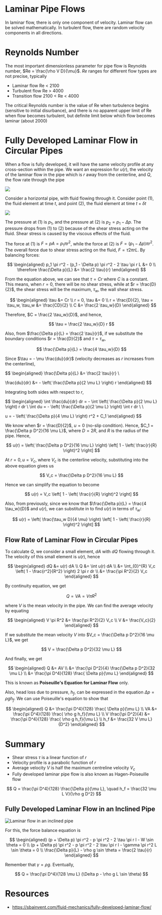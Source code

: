 # Laminar Pipe Flows

In laminar flow, there is only one component of velocity. Laminar flow can be solved mathematically. In turbulent flow, there are random velocity components in all directions.

# Reynolds Number

The most important dimensionless parameter for pipe flow is Reynolds number, $Re = \frac{\rho V D}{\mu}$. $Re$ ranges for different flow types are not precise, typically

- Laminar flow Re < 2100
- Turbulent flow Re > 4000
- Transition flow 2100 < Re < 4000

The critical Reynolds number is the value of Re when turbulence begins (sensitive to initial disurbance), and there is no apparent upper limit of Re when flow becomes turbulent, but definite limit below which flow becomes laminar (about 2000)

# Fully Developed Laminar Flow in Circular Pipes

When a flow is fully developed, it will have the same velocity profile at any cross-section within the pipe. We want an expression for $u(r)$, the velocity of the laminar flow in the pipe which is $r$ away from the centerline, and $Q$, the flow rate through the pipe

![](https://sbainvent.com/wp-content/uploads/2019/06/fluid-element-fully-developed-flow.jpg)

Consider a horizontal pipe, with fluid flowing through it. Consider point (1), the fluid element at time $t$, and point (2), the fluid element at time $t + \delta t$

![](https://sbainvent.com/wp-content/uploads/2019/06/fluid-element-fbd.jpg)

The pressure at (1) is $p_1$, and the pressure at (2) is $p_2 = p_1 - \Delta p$. The pressure drops from (1) to (2) because of the shear stress acting on the fluid. Shear stress is caused by the viscous effects of the fluid. 

The force at (1) is $F = pA = p_1 \pi r^2$, while the force at (2) is $F = (p_1 - \Delta p) \pi r^2$. The overall force due to shear stress acting on the fluid, $F = \tau 2 \pi r L$. By balancing forces:

$$
\begin{aligned}
p_1 \pi r^2 - (p_1 - \Delta p) \pi r^2 - 2 \tau \pi r L &= 0 \\
\therefore \frac{\Delta p}{L} &= \frac{2 \tau}{r}
\end{aligned}
$$

From the equation above, we can see that $\tau = Cr$ where $C$ is a constant. This means, when $r = 0$, there will be no shear stress, while at $r = \frac{D}{2}$, the shear stress will be the maximum, $\tau_w$, the wall shear stress.

$$
\begin{aligned}
\tau &= Cr \\
r = 0, \tau &= 0 \\
r = \frac{D}{2}, \tau = \tau_w, \tau_w &= \frac{CD}{2} \\
C &= \frac{2 \tau_w}{D}
\end{aligned}
$$

Therefore, $C = \frac{2 \tau_w}{D}$, and hence,

$$
\tau = \frac{2 \tau_w}{D} r
$$

Also, from $\frac{\Delta p}{L} = \frac{2 \tau}{r}$, if we substitute the boundary conditions $r = \frac{D}{2}$ and $\tau  = \tau_w$,

$$
\frac{\Delta p}{L} = \frac{4 \tau_w}{D}
$$

Since $\tau = - \mu \frac{du}{dr}$ (velocity decreases as $r$ increases from the centerline),

$$
\begin{aligned}
\frac{\Delta p}{L} &= \frac{2 \tau}{r} \\

\frac{du}{dr} &= - \left( \frac{\Delta p}{2 \mu L} \right) r
\end{aligned}
$$

Integrating both sides with respect to $r$,

$$
\begin{aligned}
\int \frac{du}{dr} dr = - \int \left( \frac{\Delta p}{2 \mu L} \right) r dr \\
\int du = - \left( \frac{\Delta p}{2 \mu L} \right) \int r dr \\ \\

u = - \left( \frac{\Delta p}{4 \mu L} \right) r^2 + C_1
\end{aligned}
$$

We know when $r = \frac{D}{2}$, $u = 0$ (no-slip condition). Hence, $C_1 = \frac{\Delta p D^2}{16 \mu L}$, where $D = 2R$, and $R$ is the radius of the pipe. Hence,

$$
u(r) = \left( \frac{\Delta p D^2}{16 \mu L} \right) \left[  1 - \left( \frac{r}{R} \right)^2 \right]
$$

At $r = 0, u = V_c$, where $V_c$ is the centerline velocity, substituting into the above equation gives us

$$
V_c = \frac{\Delta p D^2}{16 \mu L}
$$

Hence we can simplify the equation to become

$$
u(r) = V_c \left[  1 - \left( \frac{r}{R} \right)^2 \right]
$$

Also, from previously, since we know that $\frac{\Delta p}{L} = \frac{4 \tau_w}{D}$ and $u(r)$, we can substitute in to find $u(r)$ in terms of $\tau_w$:

$$
u(r) = \left( \frac{\tau_w D}{4 \mu} \right) \left[  1 - \left( \frac{r}{R} \right)^2 \right]
$$

## Flow Rate of Laminar Flow in Circular Pipes

To calculate $Q$, we consider a small element, $dA$ with $dQ$ flowing through it. The velocity of this small element is $u(r)$, hence

$$
\begin{aligned}
dQ &= u(r)  dA \\
Q &= \int u(r) dA \\
&= \int_{0}^{R} V_c \left( 1 - \frac{r^2}{R^2} \right) 2 \pi r dr \\
&= \frac{\pi R^2}{2} V_c
\end{aligned}
$$

By continuity equation, we get

$$
Q = VA = V \pi R^2
$$

where $V$ is the mean velocity in the pipe. We can find the average velocity by equating 

$$
\begin{aligned}
V \pi R^2 &= \frac{\pi R^2}{2} V_c \\
V &= \frac{V_c}{2}
\end{aligned}
$$

If we substitute the mean velocity $V$ into $V_c = \frac{\Delta p D^2}{16 \mu L}$, we get

$$
V = \frac{\Delta p D^2}{32 \mu L}
$$

And finally, we get 

$$
\begin{aligned}
Q &= AV \\
&= \frac{\pi D^2}{4} \frac{\Delta p D^2}{32 \mu L} \\
&= \frac{\pi D^4}{128} \frac{ \Delta p}{\mu L}
\end{aligned}
$$

This is known as **Poiseuille's Equation for Laminar Flow** only.

Also, head loss due to pressure, $h_f$, can be expressed in the equation $\Delta p = \rho g h_f$. We can use Poiseuille's equation to show that

$$
\begin{aligned}
Q &= \frac{\pi D^4}{128} \frac{ \Delta p}{\mu L} \\
VA &= \frac{\pi D^4}{128} \frac{ \rho g h_f}{\mu L} \\
V \frac{\pi D^2}{4} &= \frac{\pi D^4}{128} \frac{ \rho g h_f}{\mu L} \\
h_f &= \frac{32 V \mu L}{D^2}
\end{aligned}
$$

# Summary

- Shear stress $\tau$ is a linear function of $r$
- Velocity profile is a parabolic function of $r$
- Average velocity $V$ is half the maximum centreline velocity $V_c$
- Fully developed laminar pipe flow is also known as Hagen-Poiseuille flow

$$
Q = \frac{\pi D^4}{128} \frac{\Delta p}{\mu L}, \quad h_f = \frac{32 \mu L V}{\rho g D^2}
$$

## Fully Developed Laminar Flow in an Inclined Pipe

![Laminar flow in an inclined pipe](https://sbainvent.com/wp-content/uploads/2019/06/fluid-element-fbd-non-horizontal.jpg)

For this, the force balance equation is

$$
\begin{aligned}
(p + \Delta p) \pi r^2 - p \pi r^2 - 2 \tau \pi r l - W \sin \theta = 0 \\
(p + \Delta p) \pi r^2 - p \pi r^2 - 2 \tau \pi r l - \gamma \pi r^2 L \sin \theta = 0 \\
\frac{\Delta p}{L} - \rho g \sin \theta = \frac{2 \tau}{r}
\end{aligned}
$$

Remember that $\gamma = \rho g$. Eventually, 

$$
Q = \frac{\pi D^4}{128 \mu L} (\Delta p - \rho g L \sin \theta)
$$

# Resources

- https://sbainvent.com/fluid-mechanics/fully-developed-laminar-flow/



